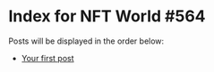 # Index for NFT World #564
Posts will be displayed in the order below:

- [Your first post](./001-first.md)

